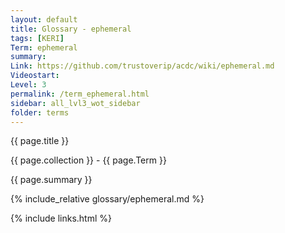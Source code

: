 ```yaml
---
layout: default
title: Glossary - ephemeral
tags: [KERI]
Term: ephemeral
summary: 
Link: https://github.com/trustoverip/acdc/wiki/ephemeral.md
Videostart: 
Level: 3
permalink: /term_ephemeral.html
sidebar: all_lvl3_wot_sidebar
folder: terms
---
```


{{ page.title }}

{{ page.collection }} - {{ page.Term }}

   {{ page.summary }}

{% include_relative glossary/ephemeral.md %}

 {% include links.html %} 
